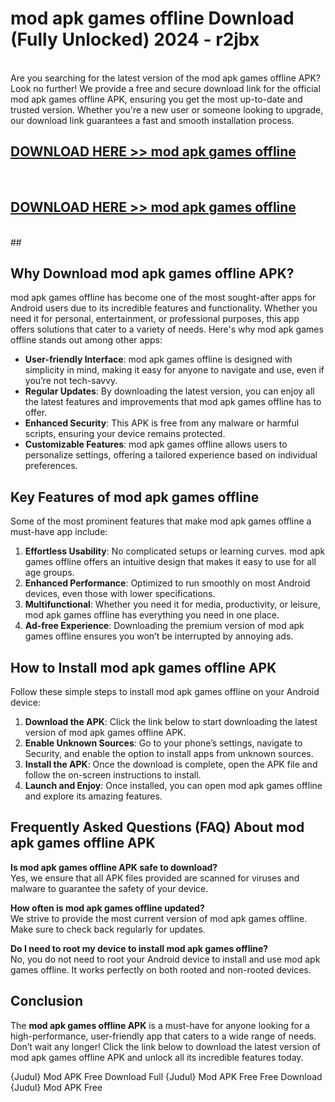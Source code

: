 # mod apk games offline Download (Fully Unlocked) 2024 - r2jbx <br>
<br>
Are you searching for the latest version of the mod apk games offline APK? Look no further! We provide a free and secure download link for the official mod apk games offline APK, ensuring you get the most up-to-date and trusted version. Whether you're a new user or someone looking to upgrade, our download link guarantees a fast and smooth installation process.


## [DOWNLOAD HERE >> mod apk games offline](http://leaked.freeplayer.one?title=mod_apk_games_offline&ref=23)
  <br>

## [DOWNLOAD HERE >> mod apk games offline](http://leaked.freeplayer.one?title=mod_apk_games_offline&ref=23)
  <br>
  ##



## Why Download mod apk games offline APK?

mod apk games offline has become one of the most sought-after apps for Android users due to its incredible features and functionality. Whether you need it for personal, entertainment, or professional purposes, this app offers solutions that cater to a variety of needs. Here's why mod apk games offline stands out among other apps:

- **User-friendly Interface**: mod apk games offline is designed with simplicity in mind, making it easy for anyone to navigate and use, even if you’re not tech-savvy.
- **Regular Updates**: By downloading the latest version, you can enjoy all the latest features and improvements that mod apk games offline has to offer.
- **Enhanced Security**: This APK is free from any malware or harmful scripts, ensuring your device remains protected.
- **Customizable Features**: mod apk games offline allows users to personalize settings, offering a tailored experience based on individual preferences.

## Key Features of mod apk games offline

Some of the most prominent features that make mod apk games offline a must-have app include:

1. **Effortless Usability**: No complicated setups or learning curves. mod apk games offline offers an intuitive design that makes it easy to use for all age groups.
2. **Enhanced Performance**: Optimized to run smoothly on most Android devices, even those with lower specifications.
3. **Multifunctional**: Whether you need it for media, productivity, or leisure, mod apk games offline has everything you need in one place.
4. **Ad-free Experience**: Downloading the premium version of mod apk games offline ensures you won’t be interrupted by annoying ads.

## How to Install mod apk games offline APK

Follow these simple steps to install mod apk games offline on your Android device:

1. **Download the APK**: Click the link below to start downloading the latest version of mod apk games offline APK.
2. **Enable Unknown Sources**: Go to your phone’s settings, navigate to Security, and enable the option to install apps from unknown sources.
3. **Install the APK**: Once the download is complete, open the APK file and follow the on-screen instructions to install.
4. **Launch and Enjoy**: Once installed, you can open mod apk games offline and explore its amazing features.

## Frequently Asked Questions (FAQ) About mod apk games offline APK

**Is mod apk games offline APK safe to download?**  
Yes, we ensure that all APK files provided are scanned for viruses and malware to guarantee the safety of your device.

**How often is mod apk games offline updated?**  
We strive to provide the most current version of mod apk games offline. Make sure to check back regularly for updates.

**Do I need to root my device to install mod apk games offline?**  
No, you do not need to root your Android device to install and use mod apk games offline. It works perfectly on both rooted and non-rooted devices.

## Conclusion

The **mod apk games offline APK** is a must-have for anyone looking for a high-performance, user-friendly app that caters to a wide range of needs. Don’t wait any longer! Click the link below to download the latest version of mod apk games offline APK and unlock all its incredible features today.

{Judul} Mod APK Free
Download Full {Judul} Mod APK Free
Free Download {Judul} Mod APK Free

